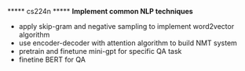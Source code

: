 ***** cs224n *****
**Implement common NLP techniques**
- apply skip-gram and negative sampling to implement word2vector algorithm  
- use encoder-decoder with attention algorithm to build NMT system
- pretrain and finetune mini-gpt for specific QA task
- finetine BERT for QA 
